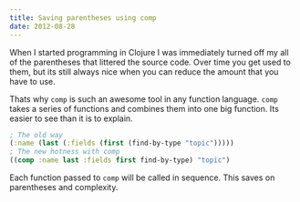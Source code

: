 ```yaml
---
title: Saving parentheses using comp
date: 2012-08-28
---
```


When I started programming in Clojure I was immediately turned off my all of the
parentheses that littered the source code. Over time you get used to them, but
its still always nice when you can reduce the amount that you have to use.

Thats why `comp` is such an awesome tool in any function language. `comp` takes
a series of functions and combines them into one big function. Its easier to
see than it is to explain.

```clojure
; The old way
(:name (last (:fields (first (find-by-type "topic")))))
; The new hotness with comp
((comp :name last :fields first find-by-type) "topic")
```

Each function passed to `comp` will be called in sequence. This saves on
parentheses and complexity.
